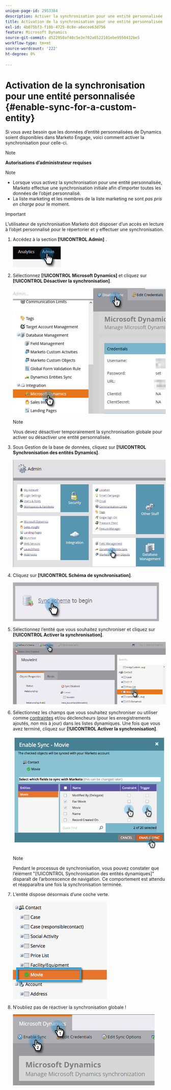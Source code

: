 ```yaml
---
unique-page-id: 2953384
description: Activer la synchronisation pour une entité personnalisée - Documents Marketo - Documentation du produit
title: Activation de la synchronisation pour une entité personnalisée
exl-id: 4b075bf3-f10b-4725-8c8e-a6ecee63d756
feature: Microsoft Dynamics
source-git-commit: d522950af40c5e3e702a6522101ebe9550432be5
workflow-type: tm+mt
source-wordcount: '222'
ht-degree: 0%

---
```


# Activation de la synchronisation pour une entité personnalisée {#enable-sync-for-a-custom-entity}

Si vous avez besoin que les données d’entité personnalisées de Dynamics soient disponibles dans Marketo Engage, voici comment activer la synchronisation pour celle-ci.

>[!NOTE]
>
>**Autorisations d’administrateur requises**

>[!NOTE]
>
>* Lorsque vous activez la synchronisation pour une entité personnalisée, Marketo effectue une synchronisation initiale afin d’importer toutes les données de l’objet personnalisé.
>* La liste marketing et les membres de la liste marketing ne sont _pas pris en charge_ pour le moment.

>[!IMPORTANT]
>
>L’utilisateur de synchronisation Marketo doit disposer d’un accès en lecture à l’objet personnalisé pour le répertorier et y effectuer une synchronisation.

1. Accédez à la section **[!UICONTROL Admin]** .

   ![](assets/enable-sync-for-a-custom-entity-1.png)

1. Sélectionnez **[!UICONTROL Microsoft Dynamics]** et cliquez sur **[!UICONTROL Désactiver la synchronisation]**.

   ![](assets/enable-sync-for-a-custom-entity-2.png)

   >[!NOTE]
   >
   >Vous devez désactiver temporairement la synchronisation globale pour activer ou désactiver une entité personnalisée.

1. Sous Gestion de la base de données, cliquez sur **[!UICONTROL Synchronisation des entités Dynamics]**.

   ![](assets/enable-sync-for-a-custom-entity-3.png)

1. Cliquez sur **[!UICONTROL Schéma de synchronisation]**.

   ![](assets/enable-sync-for-a-custom-entity-4.png)

1. Sélectionnez l’entité que vous souhaitez synchroniser et cliquez sur **[!UICONTROL Activer la synchronisation]**.

   ![](assets/enable-sync-for-a-custom-entity-5.png)

1. Sélectionnez les champs que vous souhaitez synchroniser ou utiliser comme [contraintes](/help/marketo/product-docs/core-marketo-concepts/smart-lists-and-static-lists/using-smart-lists/add-a-constraint-to-a-smart-list-filter.md) et/ou déclencheurs (pour les enregistrements ajoutés, _non_ mis à jour) dans les listes dynamiques. Une fois que vous avez terminé, cliquez sur **[!UICONTROL Activer la synchronisation]**.

   ![](assets/enable-sync-for-a-custom-entity-6.png)

   >[!NOTE]
   >
   >Pendant le processus de synchronisation, vous pouvez constater que l’élément &quot;[!UICONTROL Synchronisation des entités dynamiques]&quot; disparaît de l’arborescence de navigation. Ce comportement est attendu et réapparaîtra une fois la synchronisation terminée.

1. L’entité dispose désormais d’une coche verte.

   ![](assets/enable-sync-for-a-custom-entity-7.png)

1. N’oubliez pas de réactiver la synchronisation globale !

   ![](assets/enable-sync-for-a-custom-entity-8.png)
